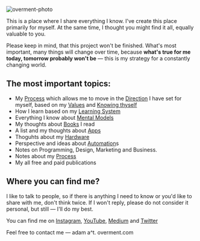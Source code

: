 ![overment-photo](https://space.overment.com/overment/overment.png)

This is a place where I share everything I know. I've create this place primarily for myself. At the same time, I thought you might find it all, equally valuable to you.

Please keep in mind, that this project won't be finished. What's most important, many things will change over time, because **what's true for me today, tomorrow probably won't be** — this is my strategy for a constantly changing world. 

## The most important topics: 

- My [Process](Core/Process.md) which allows me to move in the [Direction](Core/Direction.md) I have set for myself, based on my [Values](Core/Values.md) and [Knowing thyself](Core/Knowing%20thyself.md)
- How I learn based on my [Learning System](Core/Learning%20System.md)
- Everything I know about [Mental Models](Mental%20Models/Mental%20Models.md)
- My thoughts about [Books](Books/Books.md) I read
- A list and my thoughts about [Apps](Tools/Apps.md)
- Thoguhts about my [Hardware](Tools/Hardware.md)
- Perspective and ideas about [Automation](Tools/Automation.md)s
- Notes on Programming, Design, Marketing and Business.
- Notes about my [Process](Core/Process.md)
- My all free and paid publications

## Where you can find me? 

I like to talk to people, so if there is anything I need to know or you'd like to share with me, don't think twice. If I won't reply, please do not consider it personal, but still — I'll do my best.

You can find me on [Instagram](https://www.instagram.com/_overment/), [YouTube](https://www.youtube.com/overment), [Medium](https://medium.com/@overment) and [Twitter](https://twitter.com/_overment)

Feel free to contact me — adam a^t. overment.com

